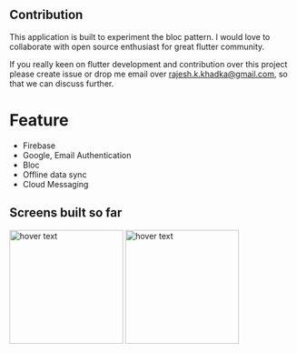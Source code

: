 ## Contribution
This application is built to experiment the bloc pattern.  I would love to collaborate with open source enthusiast for great flutter community. 

If you really keen on flutter development and contribution over this project please create issue or drop me email over rajesh.k.khadka@gmail.com, so that we can discuss further.

# Feature

 - Firebase
 - Google, Email Authentication
 - Bloc
 - Offline data sync
 - Cloud Messaging
 
 
## Screens built so far

<p>
  <img src="https://github.com/khadkarajesh/jobs/blob/master/media/signin.jpg" width="200" title="hover text">
  <img src="https://github.com/khadkarajesh/jobs/blob/master/media/register.jpg" width="200" title="hover text">
</p>

